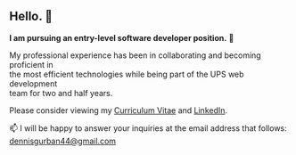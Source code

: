 ## Hello. 👋

**I am pursuing an entry-level software developer position.** 🚀

My professional experience has been in collaborating and becoming proficient in<br>
the most efficient technologies while being part of the UPS web development<br>
team for two and half years.

Please consider viewing my <a href='[https://www.linkedin.com/in/dennis-gurban/](https://github.com/gurbanoglu/gurbanoglu/blob/main/Gurban%20Dennis%20-%20Resume.pdf)'>Curriculum Vitae</a> and <a href='https://www.linkedin.com/in/dennis-gurban/'>LinkedIn</a>.

📫 I will be happy to answer your inquiries at the email address that follows:<br>
   dennisgurban44@gmail.com
<!--
**gurbanoglu/gurbanoglu** is a ✨ _special_ ✨ repository because its `README.md` (this file) appears on your GitHub profile.

Here are some ideas to get you started:

- 🔭 I’m currently working on b
- 📫 How to reach me: dennisgurban44@gmail.com
-->
